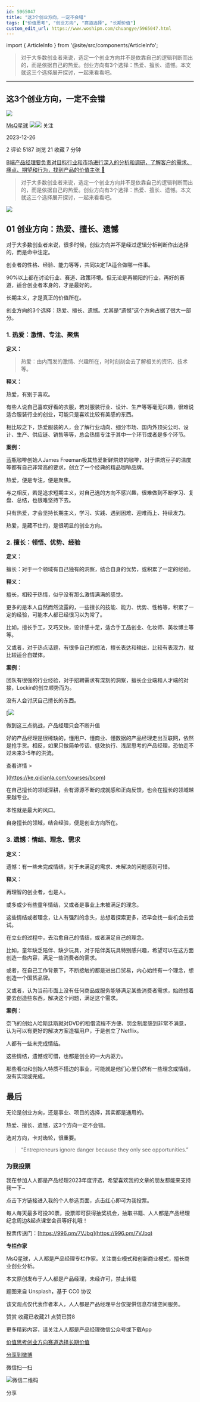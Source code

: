 ```yaml
---
id: 5965047
title: "这3个创业方向，一定不会错"
tags: ["价值思考", "创业方向", "赛道选择", "长期价值"]
custom_edit_url: https://www.woshipm.com/chuangye/5965047.html
---
```

import { ArticleInfo } from '@site/src/components/ArticleInfo';

<ArticleInfo
    author="MsQ星球"
    authorLink="https://www.woshipm.com/u/1482620"
    published="2023-12-26"
    views={5187}
    comments={2}
    collects={21}
/>

> 对于大多数创业者来说，选定一个创业方向并不是依靠自己的逻辑判断而出的，而是依据自己的热爱。创业方向有3个选择：热爱、擅长、遗憾。本文就这三个选择展开探讨，一起来看看吧。

---

## 这3个创业方向，一定不会错

[![](https://static.woshipm.com/pmadmin_avatar_20250527204505_6142.jpg?imageView2/1/w/72/h/72/q/100)](https://www.woshipm.com/u/1482620)

[MsQ星球](https://www.woshipm.com/u/1482620) ![](https://static.woshipm.com/tag/1121_1@2x.png)![](https://static.woshipm.com/tag/2105_1@2x.png) 关注

2023-12-26

2 评论 5187 浏览 21 收藏 7 分钟

[B端产品经理要负责对目标行业和市场进行深入的分析和调研，了解客户的需求、痛点、期望和行为，找到产品的价值主张 🔗](https://ke.qidianla.com/courses/bcpm)

> 对于大多数创业者来说，选定一个创业方向并不是依靠自己的逻辑判断而出的，而是依据自己的热爱。创业方向有3个选择：热爱、擅长、遗憾。本文就这三个选择展开探讨，一起来看看吧。

![](https://image.woshipm.com/2023/04/14/fa65015a-da8e-11ed-aeb8-00163e0b5ff3.png)

## 01 创业方向：热爱、擅长、遗憾

对于大多数创业者来说，很多时候，创业方向并不是经过逻辑分析判断作出选择的，而是命中注定。

创业者的性格、经验、能力等等，共同决定TA适合做哪一件事。

90%以上都在讨论行业、赛道、政策环境。但无论是再朝阳的行业，再好的赛道，适合创业者本身的，才是最好的。

长期主义，才是真正的价值所在。

创业方向的3个选择：热爱、擅长、遗憾。尤其是“遗憾”这个方向占据了很大一部分。

### 1\. 热爱：激情、专注、聚焦

**定义：**

> 热爱：由内而发的激情、兴趣所在，时时刻刻会去了解相关的资讯、技术等。

**释义：**

热爱，有别于喜欢。

有些人说自己喜欢好看的衣服，若对服装行业、设计、生产等等毫无兴趣，很难说适合服装行业的创业，可能只是喜欢比较有美感的东西。

相比较之下，热爱服装的人，会了解行业动向、细分市场、国内外顶尖公司、设计、生产、供应链、销售等等，总会热情专注于其中一个环节或者是多个环节。

**案例：**

蓝瓶咖啡创始人James Freeman极其热爱新鲜烘焙的咖啡，对于烘焙豆子的温度等都有自己非常高的要求，创立了一个经典的精品咖啡品牌。

热爱，便是专注，便是聚焦。

与之相反，若是追求短期主义，对自己选的方向不感兴趣，很难做到不断学习、复盘、总结，也很难坚持下去。

只有热爱，才会坚持长期主义，学习、实践、遇到困难、迎难而上、持续发力。

热爱，是藏不住的，是很明显的创业方向。

### 2\. 擅长：领悟、优势、经验

**定义：**

擅长：对于一个领域有自己独有的洞察，结合自身的优势，或积累了一定的经验。

**释义：**

擅长，相较于热情，似乎没有那么激情满满的感觉。

更多的是本人自然而然流露的，一些擅长的技能、能力、优势、性格等，积累了一定的经验，可能本人都已经很习以为常了。

比如，擅长手工，又巧又快，设计感十足，适合手工品创业、化妆师、美妆博主等等。

又或者，对于热点话题，有很多自己的想法，擅长表达和输出，比较有表现力，就比较适合自媒体。

**案例：**

团队有很强的行业经验，对于招聘需求有深刻的洞察，擅长企业端和人才端的对接，Lockin的创立顺势而为。

没有人会讨厌自己擅长的东西。

[![](https://image.woshipm.com/2023/07/27/1788a218-2c7f-11ee-b91f-00163e0b5ff3.png)

做到这三点挑战，产品经理只会不断升值

好的产品经理是很稀缺的，懂用户、懂商业、懂数据的产品经理走出互联网，依然是抢手货。相反，如果只做简单传话、低效执行、浅层思考的产品经理，恐怕走不过未来3-5年的洪流。

查看详情 >

](https://ke.qidianla.com/courses/bcpm)

在自己擅长的领域深耕，会有源源不断的成就感和正向反馈，也会在擅长的领域越来越专业。

本性就是最大的风口。

自身擅长的领域，结合经验，便是创业方向所在。

### 3\. 遗憾：情结、理念、需求

**定义：**

遗憾：有一些未完成情结，对于未满足的需求、未解决的问题感到可惜。

**释义：**

再理智的创业者，也是人。

或多或少有些童年情结，又或者是事业上未被满足的理念。

这些情结或者理念，让人有强烈的念头，总想着探索更多，迟早会找一些机会去尝试。

在立业的过程中，去治愈自己的情结，或者满足自己的理念。

比如，童年缺乏陪伴、缺少玩具，对于陪伴类玩具特别感兴趣，希望可以在这方面创造一些内容，满足一些消费者的需求。

或者，在自己工作背景下，不断接触的都是进出口贸易，内心始终有一个理念，想创造一个国货品牌。

又或者，认为当前市面上没有任何商品或服务能够满足某些消费者需求，始终想着要去创造些东西，解决这个问题，满足这个需求。

**案例：**

奈飞的创始人哈斯廷斯就对DVD的租借流程不方便、罚金制度感到非常不满意，认为可以有更好的解决方案造福用户，于是创立了Netflix。

人都有一些未完成情结。

这些情结，遗憾或可惜，也都是创业的一大内驱力。

那些看似和创始人特质不搭边的事业，可能就是他们心里仍然有一些理念或情结，没有实现或完成。

## 最后

无论是创业方向，还是事业、项目的选择，其实都是通用的。

热爱、擅长、遗憾，这3个方向一定不会错。

选对方向，卡对齿轮，很重要。

> “Entrepreneurs ignore danger because they only see opportunities.”

### 为我投票

我在参加人人都是产品经理2023年度评选，希望喜欢我的文章的朋友都能来支持我一下~

点击下方链接进入我的个人参选页面，点击红心即可为我投票。

每人每天最多可投30票，投票即可获得抽奖机会，抽取书籍、人人都是产品经理纪念周边&起点课堂会员等好礼哦！

投票传送门：[https://996.pm/7VJbq](https://996.pm/7VJbq)

**专栏作家**

MsQ星球，人人都是产品经理专栏作家。关注商业模式和创新商业模式，擅长商业创业分析。

本文原创发布于人人都是产品经理，未经许可，禁止转载

题图来自 Unsplash，基于 CC0 协议

该文观点仅代表作者本人，人人都是产品经理平台仅提供信息存储空间服务。

赞赏 收藏已收藏21 点赞已赞8

更多精彩内容，请关注人人都是产品经理微信公众号或下载App

[价值思考](https://www.woshipm.com/tag/%e4%bb%b7%e5%80%bc%e6%80%9d%e8%80%83)[创业方向](https://www.woshipm.com/tag/%e5%88%9b%e4%b8%9a%e6%96%b9%e5%90%91)[赛道选择](https://www.woshipm.com/tag/%e8%b5%9b%e9%81%93%e9%80%89%e6%8b%a9)[长期价值](https://www.woshipm.com/tag/%e9%95%bf%e6%9c%9f%e4%bb%b7%e5%80%bc)

[分享到微博](https://service.weibo.com/share/share.php?appkey=2775287854&title=这3个创业方向，一定不会错&url=https://www.woshipm.com/chuangye/5965047.html&pic=https://image.woshipm.com/2023/04/14/fa65015a-da8e-11ed-aeb8-00163e0b5ff3.png)

微信扫一扫

![微信二维码](https://api.pwmqr.com/qrcode/create/?url=https://www.woshipm.com/chuangye/5965047.html)

分享